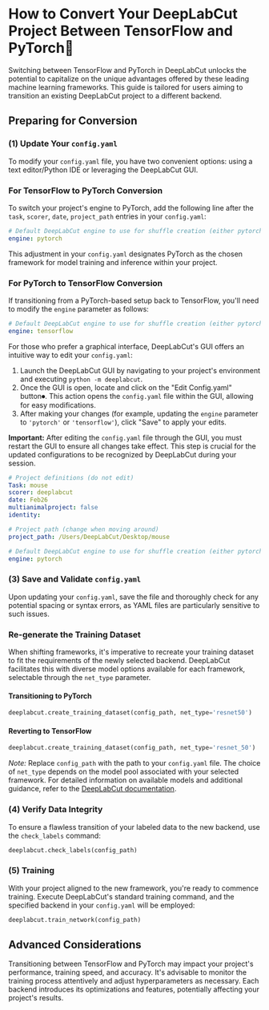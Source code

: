 # How to Convert Your DeepLabCut Project Between TensorFlow and PyTorch🔦

Switching between TensorFlow and PyTorch in DeepLabCut unlocks the potential to capitalize on the unique advantages offered by these leading machine learning frameworks. This guide is tailored for users aiming to transition an existing DeepLabCut project to a different backend.

## Preparing for Conversion

### (1) Update Your `config.yaml`

To modify your `config.yaml` file, you have two convenient options: using a text editor/Python IDE or leveraging the DeepLabCut GUI.

### For TensorFlow to PyTorch Conversion

To switch your project's engine to PyTorch, add the following line after the `task`, `scorer`, `date`, `project_path` entries in your `config.yaml`:

```yaml
# Default DeepLabCut engine to use for shuffle creation (either pytorch or tensorflow)
engine: pytorch
```

This adjustment in your `config.yaml` designates PyTorch as the chosen framework for model training and inference within your project.

### For PyTorch to TensorFlow Conversion

If transitioning from a PyTorch-based setup back to TensorFlow, you'll need to modify the `engine` parameter as follows:

```yaml
# Default DeepLabCut engine to use for shuffle creation (either pytorch or tensorflow)
engine: tensorflow
```
For those who prefer a graphical interface, DeepLabCut's GUI offers an intuitive way to edit your `config.yaml`:

1. Launch the DeepLabCut GUI by navigating to your project's environment and executing `python -m deeplabcut`.
2. Once the GUI is open, locate and click on the "Edit Config.yaml" button⏺. This action opens the `config.yaml` file within the GUI, allowing for easy modifications.
3. After making your changes (for example, updating the `engine` parameter to `'pytorch'` or `'tensorflow'`), click "Save" to apply your edits.

**Important:** After editing the `config.yaml` file through the GUI, you must restart the GUI to ensure all changes take effect. This step is crucial for the updated configurations to be recognized by DeepLabCut during your session.

```yaml
# Project definitions (do not edit)
Task: mouse
scorer: deeplabcut
date: Feb26
multianimalproject: false
identity:

# Project path (change when moving around)
project_path: /Users/DeepLabCut/Desktop/mouse

# Default DeepLabCut engine to use for shuffle creation (either pytorch or tensorflow)
engine: pytorch
```

### (3) Save and Validate `config.yaml`

Upon updating your `config.yaml`, save the file and thoroughly check for any potential spacing or syntax errors, as YAML files are particularly sensitive to such issues.

### Re-generate the Training Dataset

When shifting frameworks, it's imperative to recreate your training dataset to fit the requirements of the newly selected backend. DeepLabCut facilitates this with diverse model options available for each framework, selectable through the `net_type` parameter.

#### Transitioning to PyTorch

```python
deeplabcut.create_training_dataset(config_path, net_type='resnet50')
```

#### Reverting to TensorFlow

```python
deeplabcut.create_training_dataset(config_path, net_type='resnet_50')
```

*Note:* Replace `config_path` with the path to your `config.yaml` file. The choice of `net_type` depends on the model pool associated with your selected framework. For detailed information on available models and additional guidance, refer to the [DeepLabCut documentation](https://deeplabcut.github.io/DeepLabCut/docs/standardDeepLabCut_UserGuide.html).

### (4) Verify Data Integrity

To ensure a flawless transition of your labeled data to the new backend, use the `check_labels` command:

```python
deeplabcut.check_labels(config_path)
```

### (5) Training

With your project aligned to the new framework, you're ready to commence training. Execute DeepLabCut's standard training command, and the specified backend in your `config.yaml` will be employed:

```python
deeplabcut.train_network(config_path)
```

## Advanced Considerations

Transitioning between TensorFlow and PyTorch may impact your project's performance, training speed, and accuracy. It's advisable to monitor the training process attentively and adjust hyperparameters as necessary. Each backend introduces its optimizations and features, potentially affecting your project's results.





